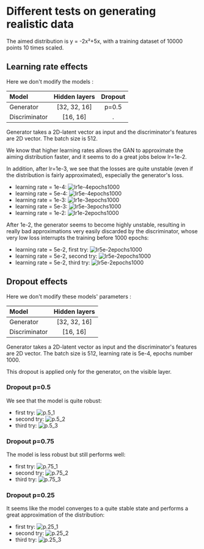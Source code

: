 # Different tests on generating realistic data

The aimed distribution is y = -2x²+5x, with a training dataset of 10000 points 10 times scaled.

## Learning rate effects

Here we don't modify the models :

| Model | Hidden layers | Dropout |
| :---- | :-----------: | :-----: |
| Generator | [32, 32, 16] | p=0.5 |
| Discriminator | [16, 16] | . |

Generator takes a 2D-latent vector as input and the discriminator's features are 2D vector. The batch size is 512.

We know that higher learning rates allows the GAN to approximate the aiming distribution faster, and it seems to do a great jobs below lr=1e-2.

In addition, after lr=1e-3, we see that the losses are quite unstable (even if the distribution is fairly approximated), especially the generator's loss.

* learning rate = 1e-4:
![lr1e-4epochs1000](./study_assets/lr1e-4_epochs1000_2.PNG)
* learning rate = 5e-4:
![lr5e-4epochs1000](./study_assets/lr5e-4_epochs1000_1.PNG)
* learning rate = 1e-3:
![lr1e-3epochs1000](./study_assets/lr1e-3_epochs1000_1.PNG)
* learning rate = 5e-3:
![lr5e-3epochs1000](./study_assets/lr5e-3_epochs1000_1.PNG)
* learning rate = 1e-2:
![lr1e-2epochs1000](./study_assets/lr1e-2_epochs1000_1.PNG)

After 1e-2, the generator seems to become highly unstable, resulting in really bad approximations very easily discarded by the discriminator, whose very low loss interrupts the training before 1000 epochs:

* learning rate = 5e-2, first try:
![lr5e-2epochs1000](./study_assets/lr5e-2_epochs1000_1.PNG)
* learning rate = 5e-2, second try:
![lr5e-2epochs1000](./study_assets/lr5e-2_epochs1000_2.PNG)
* learning rate = 5e-2, third try:
![lr5e-2epochs1000](./study_assets/lr5e-2_epochs1000_3.PNG)

## Dropout effects

Here we don't modify these models' parameters :

| Model | Hidden layers |
| :---- | :-----------: |
| Generator | [32, 32, 16] |
| Discriminator | [16, 16] |

Generator takes a 2D-latent vector as input and the discriminator's features are 2D vector. The batch size is 512, learning rate is 5e-4, epochs number 1000.

This dropout is applied only for the generator, on the visible layer.

### Dropout p=0.5

We see that the model is quite robust:

* first try:
![p.5_1](./study_assets/lr5e-4_epochs1000_1.PNG)
* second try:
![p.5_2](./study_assets/lr5e-4_epochs1000_2.PNG)
* third try:
![p.5_3](./study_assets/lr5e-4_epochs1000_3.PNG)

### Dropout p=0.75

The model is less robust but still performs well:

* first try:
![p.75_1](./study_assets/p75_1.PNG)
* second try:
![p.75_2](./study_assets/p75_2.PNG)
* third try:
![p.75_3](./study_assets/p75_3.PNG)

### Dropout p=0.25

It seems like the model converges to a quite stable state and performs a great approximation of the distribution:

* first try:
![p.25_1](./study_assets/p25_1.PNG)
* second try:
![p.25_2](./study_assets/p25_2.PNG)
* third try:
![p.25_3](./study_assets/p25_3.PNG)